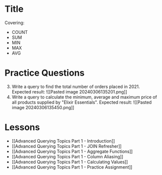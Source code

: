 # Title

Covering:
- COUNT
- SUM
- MIN
- MAX
- AVG
# Practice Questions

3. Write a query to find the total number of orders placed in 2021. Expected result:
	![[Pasted image 20240306135201.png]]
4. Write a query to calculate the minimum, average and maximum price of all products supplied by "Elixir Essentials". Expected result: 
	![[Pasted image 20240306135450.png]]
# Lessons
- [[Advanced Querying Topics Part 1 - Introduction]]
- [[Advanced Querying Topics Part 1 - JOIN Refresher]]
- [[Advanced Querying Topics Part 1 - Aggregate Functions]]
- [[Advanced Querying Topics Part 1 - Column Aliasing]]
- [[Advanced Querying Topics Part 1 - Calculating Values]]
- [[Advanced Querying Topics Part 1 - Practice Assignment]]